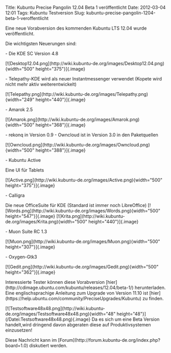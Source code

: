 Title: Kubuntu Precise Pangolin 12.04 Beta 1 veröffentlicht
Date: 2012-03-04 12:01
Tags: Kubuntu Testversion
Slug: kubuntu-precise-pangolin-1204-beta-1-veroffentlicht

Eine neue Vorabversion des kommenden Kubuntu LTS 12.04 wurde
veröffentlicht.

</p>
<!--break--><!--break-->

Die wichtigsten Neuerungen sind:

</p>
-   Die KDE SC Version 4.8

</p>
[![Desktop12.04.png](http://wiki.kubuntu-de.org/images/Desktop12.04.png){width="500"
height="375"}]{.image}

</p>
-   Telepathy-KDE wird als neuer Instantmessenger verwendet (Kopete wird
    nicht mehr aktiv weiterentwickelt)

</p>
[![Telepathy.png](http://wiki.kubuntu-de.org/images/Telepathy.png){width="249"
height="440"}]{.image}

</p>
-   Amarok 2.5

</p>
[![Amarok.png](http://wiki.kubuntu-de.org/images/Amarok.png){width="500"
height="368"}]{.image}

</p>
-   rekonq in Version 0.9
-   Owncloud ist in Version 3.0 in den Paketquellen

</p>
[![Owncloud.png](http://wiki.kubuntu-de.org/images/Owncloud.png){width="500"
height="388"}]{.image}

</p>
-   Kubuntu Active

</p>
Eine UI für Tablets

</p>
[![Active.png](http://wiki.kubuntu-de.org/images/Active.png){width="500"
height="375"}]{.image}

</p>
-   Calligra

</p>
Die neue OfficeSuite für KDE (Standard ist immer noch LibreOffice)
[![Words.png](http://wiki.kubuntu-de.org/images/Words.png){width="500"
height="547"}]{.image}
[![Krita.png](http://wiki.kubuntu-de.org/images/Krita.png){width="500"
height="440"}]{.image}

</p>
-   Muon Suite RC 1.3

</p>
[![Muon.png](http://wiki.kubuntu-de.org/images/Muon.png){width="500"
height="307"}]{.image}

</p>
-   Oxygen-Gtk3

</p>
[![Gedit.png](http://wiki.kubuntu-de.org/images/Gedit.png){width="500"
height="362"}]{.image}

</p>
Interessierte Tester können diese Vorabversion
[hier](http://cdimage.ubuntu.com/kubuntu/releases/12.04/beta-1/)
herunterladen. Eine englischsprachige Anleitung zum Upgrade von Version
11.10 ist
[hier](https://help.ubuntu.com/community/PreciseUpgrades/Kubuntu) zu
finden.

</p>
[![Testsoftware48x48.png](http://wiki.kubuntu-de.org/images/Testsoftware48x48.png){width="48"
height="48"}](/Datei:Testsoftware48x48.png){.image} Da es sich um eine
Beta Version handelt,wird dringend davon abgeraten diese auf
Produktivsystemen einzusetzen!

</p>
Diese Nachricht kann im
[Forum](http://forum.kubuntu-de.org/index.php?board=1.0) diskutiert
werden.

</p>

